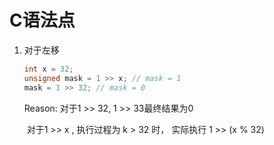 # C语法点

1. 对于左移

   ```c
   int x = 32;
   unsigned mask = 1 >> x; // mask = 1
   mask = 1 >> 32; // mask = 0
   
   ```

   Reason: 对于1  >> 32, 1 >> 33最终结果为0

   ​	对于1 >> x , 执行过程为 k > 32 时， 实际执行 1 >>  (x % 32)